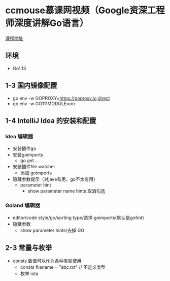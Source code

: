 # ccmouse慕课网视频（Google资深工程师深度讲解Go语言）
[课程地址](https://coding.imooc.com/class/chapter/180.html#Anchor)
## 环境
* Go1.13
## 1-3 国内镜像配置
* go env -w GOPROXY=https://goproxy.io,direct
* go env -w GO111MODULE=on
## 1-4 IntelliJ Idea 的安装和配置
### Idea 编辑器
* 安装插件go
* 安装goimports
  * go get ...
* 安装插件file watcher
  * 添加 goimports
* 隐藏参数提示（对java有用，go不太有用）
  * parameter hint
    * show parameter name hints 取消勾选

### Goland 编辑器
* editor/code style/go/sorting type/选择 goimports(默认是gofmt)
* 隐藏参数
  * show parameter hints/去掉 GO
## 2-3 常量与枚举
* consts 数值可以作为各种类型使用
  * consts filename = "abc.txt"  // 不定义类型
  * 枚举 iota
